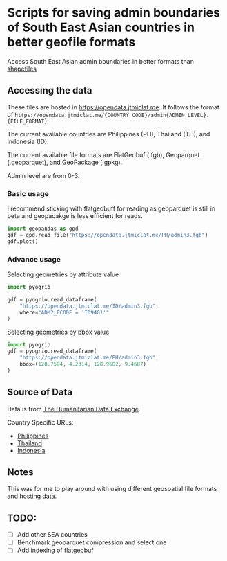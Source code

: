 # Scripts for saving admin boundaries of South East Asian countries in better geofile formats

Access South East Asian admin boundaries in better formats than [shapefiles](http://switchfromshapefile.org/)

## Accessing the data

These files are hosted in https://opendata.jtmiclat.me.
It follows the format of `https://opendata.jtmiclat.me/{COUNTRY_CODE}/admin{ADMIN_LEVEL}.{FILE_FORMAT}`

The current available countries are Philippines (PH), Thailand (TH), and Indonesia (ID).

The current available file formats are FlatGeobuf (.fgb), Geoparquet (.geoparquet), and GeoPackage (.gpkg).

Admin level are from 0-3.

### Basic usage

I recommend sticking with flatgeobuff for reading as geoparquet is still in beta and geopacakge is less efficient for reads.

```python
import geopandas as gpd
gdf = gpd.read_file("https://opendata.jtmiclat.me/PH/admin3.fgb")
gdf.plot()
```

### Advance usage

Selecting geometries by attribute value

```python
import pyogrio

gdf = pyogrio.read_dataframe(
    "https://opendata.jtmiclat.me/ID/admin3.fgb",
    where="ADM2_PCODE = 'ID9401'"
)
```

Selecting geometries by bbox value

```python
import pyogrio
gdf = pyogrio.read_dataframe(
    "https://opendata.jtmiclat.me/PH/admin3.fgb",
    bbox=(120.7584, 4.2314, 128.9682, 9.4687)
)
```

## Source of Data

Data is from [The Humanitarian Data Exchange](https://data.humdata.org/).

Country Specific URLs:

- [Philippines](https://data.humdata.org/dataset/cod-ab-phl)
- [Thailand](https://data.humdata.org/dataset/cod-ab-tha)
- [Indonesia](https://data.humdata.org/dataset/cod-ab-ind)

## Notes

This was for me to play around with using different geospatial file formats and hosting data.

## TODO:

- [ ] Add other SEA countries
- [ ] Benchmark geoparquet compression and select one
- [ ] Add indexing of flatgeobuf
